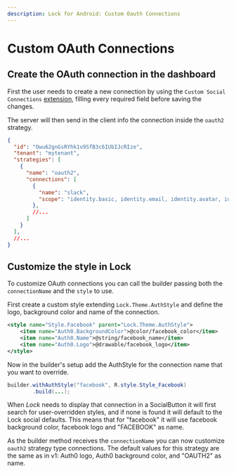 ```yaml
---
description: Lock for Android: Custom Oauth Connections
---
```


# Custom OAuth Connections

## Create the OAuth connection in the dashboard
First the user needs to create a new connection by using the `Custom Social Connections` [extension](https://manage.auth0.com/#/extensions), filling every required field before saving the changes.

The server will then send in the client info the connection inside the `oauth2` strategy.

```json
{
  "id": "Owu62gnGsRYhk1v9SfB3c6IUbIJcRIze",
  "tenant": "mytenant",
  "strategies": [
    {
      "name": "oauth2",
      "connections": [
        {
          "name": "slack",
          "scope": "identity.basic, identity.email, identity.avatar, identity.team"
        },
        //...
      ]
    }
  ],
  //...
}
```

## Customize the style in Lock
To customize OAuth connections you can call the builder passing both the `connectionName` and the `style` to use.

First create a custom style extending `Lock.Theme.AuthStyle` and define the logo, background color and name of the connection.

```xml
<style name="Style.Facebook" parent="Lock.Theme.AuthStyle">
    <item name="Auth0.BackgroundColor">@color/facebook_color</item>
    <item name="Auth0.Name">@string/facebook_name</item>
    <item name="Auth0.Logo">@drawable/facebook_logo</item>
</style>
```

Now in the builder's setup add the AuthStyle for the connection name that you want to override.

```java
builder.withAuthStyle("facebook", R.style.Style_Facebook)
        .build(...);
```

When *Lock* needs to display that connection in a SocialButton it will first search for user-overridden styles, and if none is found it will default to the Lock social defaults. This means that for "facebook" it will use facebook background color, facebook logo and "FACEBOOK" as name. 

As the builder method receives the `connectionName` you can now customize `oauth2` strategy type connections. The default values for this strategy are the same as in v1: Auth0 logo, Auth0 background color, and "OAUTH2" as name.
